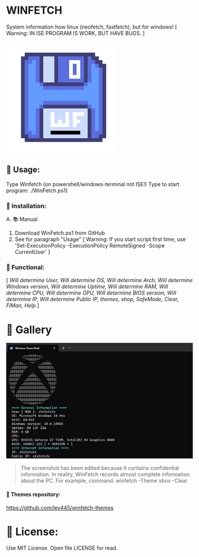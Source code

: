 # WINFETCH
System information how linux (neofetch, fastfetch), but for windows!
[ Warning: IN ISE PROGRAM IS WORK, BUT HAVE BUGS. ]

![WinFetch Logo](diskette.png)

## 🎈 Usage:
Type Winfetch (on powershell/windows-terminal not ISE!) Type to start program: ./WinFetch.ps1)

### 🍕 Installation:
A. 📚 Manual
1. Download WinFetch.ps1 from GitHub
2. See for paragraph "Usage"
[ Warning: If you start script first time, use 'Set-ExecutionPolicy -ExecutionPolicy RemoteSigned -Scope CurrentUser' ]

### 🎨 Functional:

[ *Will determine User,
Will determine OS,
Will determine Arch,
Will determine Windows version,
Will determine Uptime,
Will determine RAM,
Will determine CPU,
Will determine GPU,
Will determine BIOS version,
Will determine IP,
Will determine Public IP, themes, shop, SafeMode, Clear, FlMan, Help* ]

# 🎥 Gallery 

![WinFetch Screen](screen.png)

> The screenshot has been edited because it contains confidential information. In reality, WinFetch records almost complete information about the PC.
> For example, command: winfetch -Theme xbox -Clear


#### 🎃 Themes repository:
https://github.com/lev445/winfetch-themes

# 📃 License:
Use MIT License. Open file LICENSE for read.
